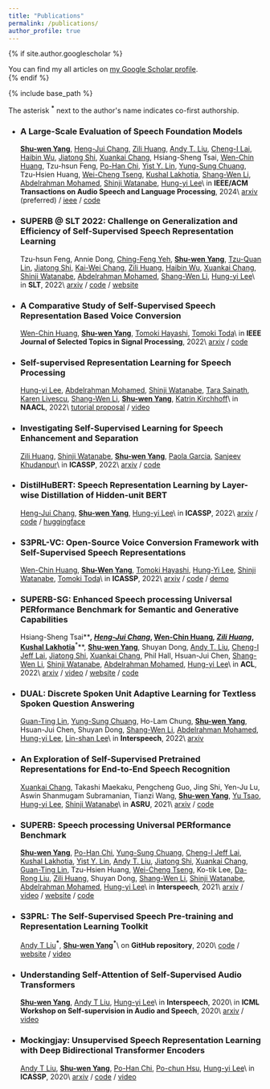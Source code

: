 ```yaml
---
title: "Publications"
permalink: /publications/
author_profile: true
---
```


{% if site.author.googlescholar %}
  <div class="wordwrap">You can find my all articles on <a href="{{site.author.googlescholar}}">my Google Scholar profile</a>.</div>
{% endif %}

{% include base_path %}

The asterisk **<sup>*</sup>** next to the author's name indicates co-first authorship.



- ### A Large-Scale Evaluation of Speech Foundation Models

  **<u>Shu-wen Yang</u>**, [Heng-Jui Chang](https://people.csail.mit.edu/hengjui/), [Zili Huang](https://scholar.google.com/citations?user=iQ-S0fQAAAAJ&hl=en), [Andy T. Liu](https://andi611.github.io/), [Cheng-I Lai](https://people.csail.mit.edu/clai24/), [Haibin Wu](https://hbwu-ntu.github.io/), [Jiatong Shi](http://shijt.site/), [Xuankai Chang](https://www.xuankaic.com/), Hsiang-Sheng Tsai, [Wen-Chin Huang](https://unilight.github.io/), Tzu-hsun Feng, [Po-Han Chi](https://scholar.google.com/citations?user=SiyicoEAAAAJ&hl=zh-TW), [Yist Y. Lin](https://scholar.google.com/citations?user=0lrZq9MAAAAJ&hl=en), [Yung-Sung Chuang](https://people.csail.mit.edu/yungsung/), Tzu-Hsien Huang, [Wei-Cheng Tseng](https://scholar.google.com.tw/citations?user=-d6aNP0AAAAJ&hl=zh-TW), [Kushal Lakhotia](https://scholar.google.com/citations?user=w9W6zXUAAAAJ&hl=en), [Shang-Wen Li](https://swdanielli.github.io/), [Abdelrahman Mohamed](https://www.cs.toronto.edu/~asamir/), [Shinji Watanabe](https://sites.google.com/view/shinjiwatanabe), [Hung-yi Lee](https://speech.ee.ntu.edu.tw/~hylee/index.php)\\
  in **IEEE/ACM Transactions on Audio Speech and Language Processing**, 2024\\
  [arxiv](https://arxiv.org/abs/2404.09385) (preferred) / [ieee](https://ieeexplore.ieee.org/document/10502279) / [code](https://github.com/s3prl/s3prl)


- ### SUPERB @ SLT 2022: Challenge on Generalization and Efficiency of Self-Supervised Speech Representation Learning

  Tzu-hsun Feng, Annie Dong, [Ching-Feng Yeh](https://scholar.google.com.tw/citations?hl=zh-TW&user=P7ma7pAAAAAJ&view_op=list_works&sortby=pubdate), **<u>Shu-wen Yang</u>**, [Tzu-Quan Lin](https://scholar.google.com.tw/citations?user=efKSVR8AAAAJ&hl=zh-TW), [Jiatong Shi](http://shijt.site/), [Kai-Wei Chang](https://kwchang.org/), [Zili Huang](https://scholar.google.com/citations?user=iQ-S0fQAAAAJ&hl=en), [Haibin Wu](https://hbwu-ntu.github.io/), [Xuankai Chang](https://www.xuankaic.com/), [Shinji Watanabe](https://sites.google.com/view/shinjiwatanabe), [Abdelrahman Mohamed](https://www.cs.toronto.edu/~asamir/), [Shang-Wen Li](https://swdanielli.github.io/), [Hung-yi Lee](https://speech.ee.ntu.edu.tw/~hylee/index.php)\\
  in **SLT**, 2022\\
  [arxiv](https://arxiv.org/abs/2210.08634) / [code](https://github.com/B06901052/DeepSpeed/tree/superb-challenge) / [website](https://www.slt2022.org/challenge-sessions.php)


- ### A Comparative Study of Self-Supervised Speech Representation Based Voice Conversion

  [Wen-Chin Huang](https://unilight.github.io/), **<u>Shu-wen Yang</u>**, [Tomoki Hayashi](https://kan-bayashi.github.io/), [Tomoki Toda](https://sites.google.com/site/tomokitoda/home_eng)\\
  in **IEEE Journal of Selected Topics in Signal Processing**, 2022\\
  [arxiv](https://arxiv.org/abs/2207.04356) / [code](https://github.com/unilight/s3prl-vc)


- ### Self-supervised Representation Learning for Speech Processing

  [Hung-yi Lee](https://speech.ee.ntu.edu.tw/~hylee/index.php), [Abdelrahman Mohamed](https://www.cs.toronto.edu/~asamir/), [Shinji Watanabe](https://sites.google.com/view/shinjiwatanabe), [Tara Sainath](https://sites.google.com/site/tsainath/), [Karen Livescu](https://home.ttic.edu/~klivescu/), [Shang-Wen Li](https://swdanielli.github.io/), **<u>Shu-wen Yang</u>**, [Katrin Kirchhoff](https://www.amazon.science/author/katrin-kirchhoff)\\
  in **NAACL**, 2022\\
  [tutorial proposal](https://aclanthology.org/2022.naacl-tutorials.2/) / [video](https://www.youtube.com/watch?v=22IE8swBEbQ&list=PLmBa5a9Ne6fU-1H0EIFjoUJSjSmB1RcSx)


- ### Investigating Self-Supervised Learning for Speech Enhancement and Separation

  [Zili Huang](https://scholar.google.com/citations?user=iQ-S0fQAAAAJ&hl=en), [Shinji Watanabe](https://sites.google.com/view/shinjiwatanabe), **<u>Shu-wen Yang</u>**, [Paola Garcia](https://scholar.google.com/citations?user=fAXgPckAAAAJ&hl=en), [Sanjeev Khudanpur](https://engineering.jhu.edu/faculty/sanjeev-khudanpur/)\\
  in **ICASSP**, 2022\\
  [arxiv](https://arxiv.org/abs/2203.07960) / [code](https://github.com/s3prl/s3prl)


- ### DistilHuBERT: Speech Representation Learning by Layer-wise Distillation of Hidden-unit BERT

  [Heng-Jui Chang](https://people.csail.mit.edu/hengjui/), **<u>Shu-wen Yang</u>**, [Hung-yi Lee](https://speech.ee.ntu.edu.tw/~hylee/index.php)\\
  in **ICASSP**, 2022\\
  [arxiv](https://arxiv.org/abs/2110.01900) / [code](https://github.com/s3prl/s3prl) / [huggingface](https://huggingface.co/ntu-spml/distilhubert)


- ### S3PRL-VC: Open-Source Voice Conversion Framework with Self-Supervised Speech Representations

  [Wen-Chin Huang](https://unilight.github.io/), **<u>Shu-Wen Yang</u>**, [Tomoki Hayashi](https://kan-bayashi.github.io/), [Hung-Yi Lee](https://speech.ee.ntu.edu.tw/~hylee/index.php), [Shinji Watanabe](https://sites.google.com/view/shinjiwatanabe), [Tomoki Toda](https://sites.google.com/site/tomokitoda/home_eng)\\
  in **ICASSP**, 2022\\
  [arxiv](https://arxiv.org/abs/2110.06280) / [code](https://github.com/unilight/s3prl-vc) / [demo](https://huggingface.co/spaces/unilight/s3prl-vc-vcc2020)


- ### SUPERB-SG: Enhanced Speech processing Universal PERformance Benchmark for Semantic and Generative Capabilities

  Hsiang-Sheng Tsai**<sup>*</sup>**, [Heng-Jui Chang](https://people.csail.mit.edu/hengjui/)**<sup>*</sup>**, [Wen-Chin Huang](https://unilight.github.io/)**<sup>*</sup>**, [Zili Huang](https://scholar.google.com/citations?user=iQ-S0fQAAAAJ&hl=en)**<sup>*</sup>**, [Kushal Lakhotia](https://scholar.google.com/citations?user=w9W6zXUAAAAJ&hl=en)**<sup>*</sup>**, **<u>Shu-wen Yang</u>**, Shuyan Dong, [Andy T. Liu](https://andi611.github.io/), [Cheng-I Jeff Lai](https://people.csail.mit.edu/clai24/), [Jiatong Shi](http://shijt.site/), [Xuankai Chang](https://www.xuankaic.com/), Phil Hall, Hsuan-Jui Chen, [Shang-Wen Li](https://swdanielli.github.io/), [Shinji Watanabe](https://sites.google.com/view/shinjiwatanabe), [Abdelrahman Mohamed](https://www.cs.toronto.edu/~asamir/), [Hung-yi Lee](https://speech.ee.ntu.edu.tw/~hylee/index.php)\\
  in **ACL**, 2022\\
  [arxiv](https://arxiv.org/abs/2203.06849) / [video](https://www.youtube.com/watch?v=S8HJVCxxdy0) / [website](https://superbbenchmark.org/) / [code](https://github.com/s3prl/s3prl)


- ### DUAL: Discrete Spoken Unit Adaptive Learning for Textless Spoken Question Answering

  [Guan-Ting Lin](https://daniellin94144.github.io/), [Yung-Sung Chuang](https://people.csail.mit.edu/yungsung/), Ho-Lam Chung, **<u>Shu-wen Yang</u>**, Hsuan-Jui Chen, Shuyan Dong, [Shang-Wen Li](https://swdanielli.github.io/), [Abdelrahman Mohamed](https://www.cs.toronto.edu/~asamir/), [Hung-yi Lee](https://speech.ee.ntu.edu.tw/~hylee/index.php), [Lin-shan Lee](https://speech.ee.ntu.edu.tw/previous_version/lslNew.htm)\\
  in **Interspeech**, 2022\\
  [arxiv](https://arxiv.org/abs/2203.04911)


- ### An Exploration of Self-Supervised Pretrained Representations for End-to-End Speech Recognition

  [Xuankai Chang](https://www.xuankaic.com/), Takashi Maekaku, Pengcheng Guo, Jing Shi, Yen-Ju Lu, Aswin Shanmugam Subramanian, Tianzi Wang, **<u>Shu-wen Yang</u>**, [Yu Tsao](https://www.citi.sinica.edu.tw/pages/yu.tsao/index_en.html), [Hung-yi Lee](https://speech.ee.ntu.edu.tw/~hylee/index.php), [Shinji Watanabe](https://sites.google.com/view/shinjiwatanabe)\\
  in **ASRU**, 2021\\
  [arxiv](https://arxiv.org/abs/2110.04590) / [code](https://github.com/espnet/espnet)


- ### SUPERB: Speech processing Universal PERformance Benchmark

  **<u>Shu-wen Yang</u>**, [Po-Han Chi](https://scholar.google.com/citations?user=SiyicoEAAAAJ&hl=zh-TW), [Yung-Sung Chuang](https://people.csail.mit.edu/yungsung/), [Cheng-I Jeff Lai](https://people.csail.mit.edu/clai24/), [Kushal Lakhotia](https://scholar.google.com/citations?user=w9W6zXUAAAAJ&hl=en), [Yist Y. Lin](https://scholar.google.com/citations?user=0lrZq9MAAAAJ&hl=en), [Andy T. Liu](https://andi611.github.io/), [Jiatong Shi](http://shijt.site/), [Xuankai Chang](https://www.xuankaic.com/), [Guan-Ting Lin](https://daniellin94144.github.io/), Tzu-Hsien Huang, [Wei-Cheng Tseng](https://scholar.google.com.tw/citations?user=-d6aNP0AAAAJ&hl=zh-TW), Ko-tik Lee, [Da-Rong Liu](https://scholar.google.com.tw/citations?user=qJ5zXNIAAAAJ&hl=zh-TW), [Zili Huang](https://scholar.google.com/citations?user=iQ-S0fQAAAAJ&hl=en), Shuyan Dong, [Shang-Wen Li](https://swdanielli.github.io/), [Shinji Watanabe](https://sites.google.com/view/shinjiwatanabe), [Abdelrahman Mohamed](https://www.cs.toronto.edu/~asamir/), [Hung-yi Lee](https://speech.ee.ntu.edu.tw/~hylee/index.php)\\
  in **Interspeech**, 2021\\
  [arxiv](https://arxiv.org/abs/2105.01051) / [video](https://www.youtube.com/watch?v=zd9fiVvej0k) / [website](https://superbbenchmark.org/) / [code](https://github.com/s3prl/s3prl)


- ### S3PRL: The Self-Supervised Speech Pre-training and Representation Learning Toolkit

  [Andy T Liu](https://andi611.github.io/)**<sup>*</sup>**, **<u>Shu-wen Yang</u><sup>*</sup>**\\
  on **GitHub repository**, 2020\\
  [code](https://github.com/s3prl/s3prl) / [website](https://s3prl.github.io/s3prl/) / [video](https://www.youtube.com/watch?v=PkMFnS6cjAc)


- ### Understanding Self-Attention of Self-Supervised Audio Transformers

  **<u>Shu-wen Yang</u>**, [Andy T Liu](https://andi611.github.io/), [Hung-yi Lee](https://speech.ee.ntu.edu.tw/~hylee/index.php)\\
  in **Interspeech**, 2020\\
  in **ICML Workshop on Self-supervision in Audio and Speech**, 2020\\
  [arxiv](https://arxiv.org/abs/2006.03265) / [video](https://slideslive.com/38930730/understanding-selfattention-of-selfsupervised-audio-transformers)


- ### Mockingjay: Unsupervised Speech Representation Learning with Deep Bidirectional Transformer Encoders

  [Andy T Liu](https://andi611.github.io/), **<u>Shu-wen Yang</u>**, [Po-Han Chi](https://scholar.google.com/citations?user=SiyicoEAAAAJ&hl=zh-TW), [Po-chun Hsu](https://scholar.google.com/citations?user=JZrV0tcAAAAJ&hl=en), [Hung-yi Lee](https://speech.ee.ntu.edu.tw/~hylee/index.php)\\
  in **ICASSP**, 2020\\
  [arxiv](https://arxiv.org/abs/1910.12638) / [code](https://github.com/s3prl/s3prl) / [video](https://www.youtube.com/watch?v=THylmb3hZVs)

